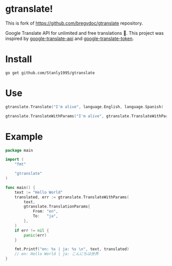 # gtranslate!

This is fork of https://github.com/bregydoc/gtranslate repository.

Google Translate API for unlimited and free translations 📢.
This project was inspired by [google-translate-api](https://github.com/matheuss/google-translate-api) and [google-translate-token](https://github.com/matheuss/google-translate-token).

# Install

    go get github.com/Stanly1995/gtranslate

# Use

```go
gtranslate.Translate("I'm alive", language.English, language.Spanish)
```

```go
gtranslate.TranslateWithParams("I'm alive", gtranslate.TranslateWithParams{From: "en", To: "es"})
```

# Example

```go
package main

import (
	"fmt"

	"gtranslate"
)

func main() {
	text := "Hello World"
	translated, err := gtranslate.TranslateWithParams(
		text,
		gtranslate.TranslationParams{
			From: "en",
			To:   "ja",
		},
	)
	if err != nil {
		panic(err)
	}

	fmt.Printf("en: %s | ja: %s \n", text, translated)
	// en: Hello World | ja: こんにちは世界
}
```
